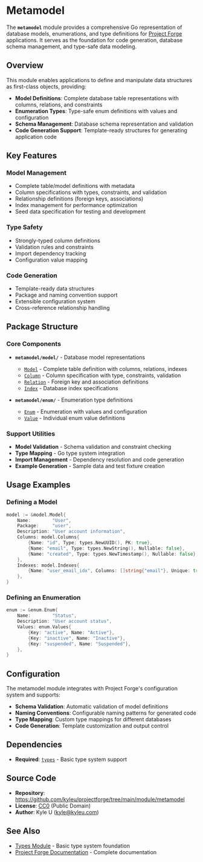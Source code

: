# Metamodel

The **`metamodel`** module provides a comprehensive Go representation of database models, enumerations, and type definitions for [Project Forge](https://projectforge.dev) applications. It serves as the foundation for code generation, database schema management, and type-safe data modeling.

## Overview

This module enables applications to define and manipulate data structures as first-class objects, providing:

- **Model Definitions**: Complete database table representations with columns, relations, and constraints
- **Enumeration Types**: Type-safe enum definitions with values and configuration
- **Schema Management**: Database schema representation and validation
- **Code Generation Support**: Template-ready structures for generating application code

## Key Features

### Model Management
- Complete table/model definitions with metadata
- Column specifications with types, constraints, and validation
- Relationship definitions (foreign keys, associations)
- Index management for performance optimization
- Seed data specification for testing and development

### Type Safety
- Strongly-typed column definitions
- Validation rules and constraints
- Import dependency tracking
- Configuration value mapping

### Code Generation
- Template-ready data structures
- Package and naming convention support
- Extensible configuration system
- Cross-reference relationship handling

## Package Structure

### Core Components

- **`metamodel/model/`** - Database model representations
  - [`Model`](file:///Users/kyle/kyleu/projectforge/module/metamodel/app/lib/metamodel/model/model.go#L14-L39) - Complete table definition with columns, relations, indexes
  - [`Column`](file:///Users/kyle/kyleu/projectforge/module/metamodel/app/lib/metamodel/model/column.go#L32-L54) - Column specification with type, constraints, validation
  - [`Relation`](file:///Users/kyle/kyleu/projectforge/module/metamodel/app/lib/metamodel/model/relation.go) - Foreign key and association definitions
  - [`Index`](file:///Users/kyle/kyleu/projectforge/module/metamodel/app/lib/metamodel/model/index.go) - Database index specifications

- **`metamodel/enum/`** - Enumeration type definitions
  - [`Enum`](file:///Users/kyle/kyleu/projectforge/module/metamodel/app/lib/metamodel/enum/enum.go#L15-L29) - Enumeration with values and configuration
  - [`Value`](file:///Users/kyle/kyleu/projectforge/module/metamodel/app/lib/metamodel/enum/value.go) - Individual enum value definitions

### Support Utilities

- **Model Validation** - Schema validation and constraint checking
- **Type Mapping** - Go type system integration
- **Import Management** - Dependency resolution and code generation
- **Example Generation** - Sample data and test fixture creation

## Usage Examples

### Defining a Model

```go
model := &model.Model{
    Name:        "User",
    Package:     "user",
    Description: "User account information",
    Columns: model.Columns{
        {Name: "id", Type: types.NewUUID(), PK: true},
        {Name: "email", Type: types.NewString(), Nullable: false},
        {Name: "created", Type: types.NewTimestamp(), Nullable: false},
    },
    Indexes: model.Indexes{
        {Name: "user_email_idx", Columns: []string{"email"}, Unique: true},
    },
}
```

### Defining an Enumeration

```go
enum := &enum.Enum{
    Name:        "Status",
    Description: "User account status",
    Values: enum.Values{
        {Key: "active", Name: "Active"},
        {Key: "inactive", Name: "Inactive"},
        {Key: "suspended", Name: "Suspended"},
    },
}
```

## Configuration

The metamodel module integrates with Project Forge's configuration system and supports:

- **Schema Validation**: Automatic validation of model definitions
- **Naming Conventions**: Configurable naming patterns for generated code
- **Type Mapping**: Custom type mappings for different databases
- **Code Generation**: Template customization and output control

## Dependencies

- **Required**: [`types`](types.md) - Basic type system support

## Source Code

- **Repository**: https://github.com/kyleu/projectforge/tree/main/module/metamodel
- **License**: [CC0](https://creativecommons.org/publicdomain/zero/1.0) (Public Domain)
- **Author**: Kyle U (kyle@kyleu.com)

## See Also

- [Types Module](types.md) - Basic type system foundation
- [Project Forge Documentation](https://projectforge.dev) - Complete documentation
